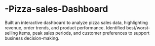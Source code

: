 # -Pizza-sales-Dashboard
Built an interactive dashboard to analyze pizza sales data, highlighting revenue, order trends, and product performance. Identified best/worst-selling items, peak sales periods, and customer preferences to support business decision-making.
